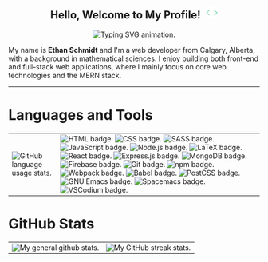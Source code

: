 <!-- Main Heading -->
<h2 align="center">
  Hello, Welcome to My Profile! <img src="./assets/code.gif" alt="Animation of empty HTML tag." style="width: 24px; margin-left: 5px; vertical-align: baseline;"/>
</h2>

<!-- Sub-heading -->
<p align="center">
  <img alt="Typing SVG animation." src="https://readme-typing-svg.demolab.com?font=Source+Code+Pro&color=41B883&pause=1000&center=true&vCenter=true&height=40&lines=Web+developer;Front-end+developer;Full-stack+developer" />
</p>

<!-- About Me -->

My name is **Ethan Schmidt** and I'm a web developer from Calgary, Alberta, with
a background in mathematical sciences. I enjoy building both front-end and
full-stack web applications, where I mainly focus on core web technologies and
the MERN stack.

---

# Languages and Tools

<table>
  <tbody>
    <tr>
      <td>
        <img style="height: 300px" alt="GitHub language usage stats." src="https://github-readme-stats.vercel.app/api/top-langs/?username=CS-Schmidt&layout=compact&theme=vue-dark&langs_count=6&hide_border=true&border_radius=5" />
      </td>
      <td>
        <span><img alt="HTML badge." src="https://img.shields.io/badge/HTML-E34F26.svg?style=flat&logo=html5&logoColor=white" /></span>
        <span><img alt="CSS badge." src="https://img.shields.io/badge/CSS-1572B6.svg?style=flat&logo=css3&logoColor=white" /></span>
        <span><img alt="SASS badge." src="https://img.shields.io/badge/Sass-CC6699.svg?style=flat&logo=sass&logoColor=white" /></span>
        <span><img alt="JavaScript badge." src="https://img.shields.io/badge/JavaScript-F7DF1E.svg?style=flat&logo=javascript&logoColor=black" /></span>
        <span><img alt="Node.js badge." src="https://img.shields.io/badge/Node.js-43853D.svg?style=flat&logo=node.js&logoColor=white" /></span>
        <span><img alt="LaTeX badge." src="https://img.shields.io/badge/LaTeX-008080.svg?style=flat&logo=latex&logoColor=white" /></span>
        <span><img alt="React badge." src="https://img.shields.io/badge/React-20232a.svg?style=flat&logo=react&logoColor=2361DAFB" /></span>
        <span><img alt="Express.js badge." src="https://img.shields.io/badge/Express.js-404d59.svg?style=flat&logo=express&logoColor=white" /></span>
        <span><img alt="MongoDB badge." src ="https://img.shields.io/badge/MongoDB-4ea94b.svg?style=flat&logo=mongodb&logoColor=white" /></span>
        <span><img alt="Firebase badge." src ="https://img.shields.io/badge/Firebase-FFCA28.svg?style=flat&logo=Firebase&logoColor=black" /></span>
        <span><img alt="Git badge." src="https://img.shields.io/badge/Git-F05033.svg?style=flat&logo=git&logoColor=white" /></span>
        <span><img alt="npm badge." src="https://img.shields.io/badge/npm-CB3837.svg?style=flat&logo=npm&logoColor=white" /></span>
        <span><img alt="Webpack badge." src="https://img.shields.io/badge/webpack-8d96c9.svg?style=flat&logo=webpack&logocolor=white" /></span>
        <span><img alt="Babel badge." src="https://img.shields.io/badge/Babel-D99C2E.svg?style=flat&logo=Babel&logocolor=white" /></span>
        <span><img alt="PostCSS badge." src="https://img.shields.io/badge/PostCSS-DD3A0A.svg?style=flat&logo=PostCSS&logocolor=white" /></span>
        <span><img alt="GNU Emacs badge." src="https://img.shields.io/badge/GNU%20Emacs-7F5AB6?style=flat&logo=gnuemacs&logoColor=white" /></span>
        <span><img alt="Spacemacs badge." src="https://img.shields.io/badge/Spacemacs-9266CC?style=flat&logo=spacemacs&logoColor=white" /></span>
        <span><img alt="VSCodium badge." src="https://img.shields.io/badge/VSCodium-2F207D.svg?style=flat&logo=VSCodium&logocolor=white" /></span>
      </td>
    </tr>
  </tbody>
</table>

# GitHub Stats

<table>
  <tbody>
    <tr>
      <td>
        <span><img alt="My general github stats." src="https://github-readme-stats.vercel.app/api?username=CS-Schmidt&theme=vue-dark&show_icons=true&hide_border=true&border_radius=5&count_private=true" /></span>
      </td>
      <td>
        <span><img alt="My GitHub streak stats." src="https://streak-stats.demolab.com?user=CS-Schmidt&theme=vue-dark&hide_border=true&border_radius=5" /></span>
      </td>
    </tr>
  </tbody>
</table>
